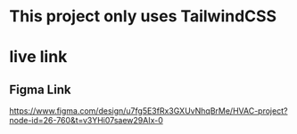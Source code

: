# This project only uses TailwindCSS

# live link




## Figma Link

https://www.figma.com/design/u7fg5E3fRx3GXUvNhqBrMe/HVAC-project?node-id=26-760&t=v3YHi07saew29AIx-0
